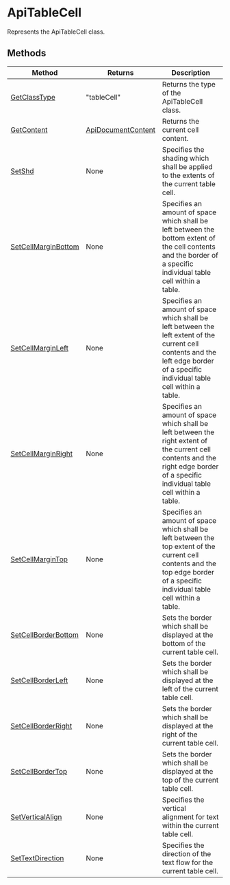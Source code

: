 # ApiTableCell

Represents the ApiTableCell class.


## Methods

| Method | Returns | Description |
| ------ | ------- | ----------- |
| [GetClassType](./Methods/GetClassType.md) | "tableCell" | Returns the type of the ApiTableCell class. |
| [GetContent](./Methods/GetContent.md) | [ApiDocumentContent](../ApiDocumentContent/ApiDocumentContent.md) | Returns the current cell content. |
| [SetShd](./Methods/SetShd.md) | None | Specifies the shading which shall be applied to the extents of the current table cell. |
| [SetCellMarginBottom](./Methods/SetCellMarginBottom.md) | None | Specifies an amount of space which shall be left between the bottom extent of the cell contents and the border of a specific individual table cell within a table. |
| [SetCellMarginLeft](./Methods/SetCellMarginLeft.md) | None | Specifies an amount of space which shall be left between the left extent of the current cell contents and the left edge border of a specific individual table cell within a table. |
| [SetCellMarginRight](./Methods/SetCellMarginRight.md) | None | Specifies an amount of space which shall be left between the right extent of the current cell contents and the right edge border of a specific individual table cell within a table. |
| [SetCellMarginTop](./Methods/SetCellMarginTop.md) | None | Specifies an amount of space which shall be left between the top extent of the current cell contents and the top edge border of a specific individual table cell within a table. |
| [SetCellBorderBottom](./Methods/SetCellBorderBottom.md) | None | Sets the border which shall be displayed at the bottom of the current table cell. |
| [SetCellBorderLeft](./Methods/SetCellBorderLeft.md) | None | Sets the border which shall be displayed at the left of the current table cell. |
| [SetCellBorderRight](./Methods/SetCellBorderRight.md) | None | Sets the border which shall be displayed at the right of the current table cell. |
| [SetCellBorderTop](./Methods/SetCellBorderTop.md) | None | Sets the border which shall be displayed at the top of the current table cell. |
| [SetVerticalAlign](./Methods/SetVerticalAlign.md) | None | Specifies the vertical alignment for text within the current table cell. |
| [SetTextDirection](./Methods/SetTextDirection.md) | None | Specifies the direction of the text flow for the current table cell. |

